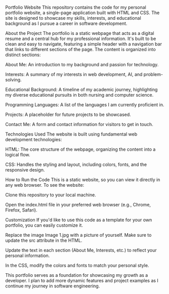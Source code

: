 
Portfolio Website
This repository contains the code for my personal portfolio website, a single-page application built with HTML and CSS. The site is designed to showcase my skills, interests, and educational background as I pursue a career in software development.

About the Project
The portfolio is a static webpage that acts as a digital resume and a central hub for my professional information. It's built to be clean and easy to navigate, featuring a simple header with a navigation bar that links to different sections of the page. The content is organized into distinct sections:

About Me: An introduction to my background and passion for technology.

Interests: A summary of my interests in web development, AI, and problem-solving.

Educational Background: A timeline of my academic journey, highlighting my diverse educational pursuits in both nursing and computer science.

Programming Languages: A list of the languages I am currently proficient in.

Projects: A placeholder for future projects to be showcased.

Contact Me: A form and contact information for visitors to get in touch.

Technologies Used
The website is built using fundamental web development technologies:

HTML: The core structure of the webpage, organizing the content into a logical flow.

CSS: Handles the styling and layout, including colors, fonts, and the responsive design.

How to Run the Code
This is a static website, so you can view it directly in any web browser. To see the website:

Clone this repository to your local machine.

Open the index.html file in your preferred web browser (e.g., Chrome, Firefox, Safari).

Customization
If you'd like to use this code as a template for your own portfolio, you can easily customize it.

Replace the image Image 1.jpg with a picture of yourself. Make sure to update the src attribute in the HTML.

Update the text in each section (About Me, Interests, etc.) to reflect your personal information.

In the CSS, modify the colors and fonts to match your personal style.

This portfolio serves as a foundation for showcasing my growth as a developer. I plan to add more dynamic features and project examples as I continue my journey in software engineering.
